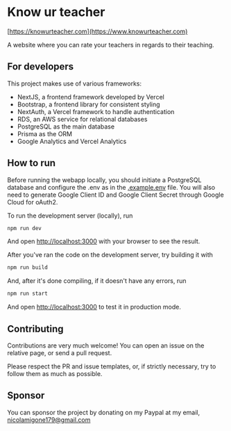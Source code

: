 # Know ur teacher

[https://knowurteacher.com](https://www.knowurteacher.com)

A website where you can rate your teachers in regards to their teaching.

## For developers

This project makes use of various frameworks:

- NextJS, a frontend framework developed by Vercel
- Bootstrap, a frontend library for consistent styling
- NextAuth, a Vercel framework to handle authentication
- RDS, an AWS service for relational databases
- PostgreSQL as the main database
- Prisma as the ORM
- Google Analytics and Vercel Analytics

## How to run

Before running the webapp locally, you should initiate a PostgreSQL database and configure the .env as in the [.example.env](https://github.com/ilariiiiia/knowurteacher/blob/main/.example.env) file. You will also need to generate Google Client ID and Google Client Secret through Google Cloud for oAuth2.

To run the development server (locally), run

```bash
npm run dev
```

And open [http://localhost:3000](http://localhost:3000) with your browser to see the result.

After you've ran the code on the development server, try building it with

```bash
npm run build
```

And, after it's done compiling, if it doesn't have any errors, run

```bash
npm run start
```

And open [http://localhost:3000](http://localhost:3000) to test it in production mode.

## Contributing

Contributions are very much welcome! You can open an issue on the relative page, or send a pull request.

Please respect the PR and issue templates, or, if strictly necessary, try to follow them as much as possible.

## Sponsor

You can sponsor the project by donating on my Paypal at my email, nicolamigone179@gmail.com
